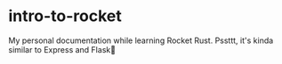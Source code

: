 # intro-to-rocket
My personal documentation while learning Rocket Rust. Pssttt, it's kinda similar to Express and Flask👀
